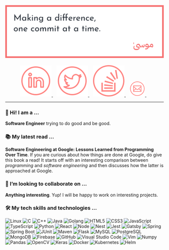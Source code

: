## ![Header Image](./imgs/banner.png)

<p align='center'>
  <a href="https://www.linkedin.com/in/muhammad-musa/" target="_blank" rel="noopener noreferrer">
    <img src="./imgs/icons8-linkedin-circled.svg">
  </a>&nbsp;&nbsp;
  <a href="https://twitter.com/MoosaSaadat" target="_blank" rel="noopener noreferrer">
    <img src="./imgs/icons8-twitter-circled.svg">
  </a>&nbsp;&nbsp;
  <a href="https://stackoverflow.com/u/11395861" target="_blank" rel="noopener noreferrer">
    <img src="./imgs/icons8-stackoverflow-circled.svg">
  </a>&nbsp;&nbsp;
  <a href="mailto:moosasaadat99@gmail.com" target="_blank" rel="noopener noreferrer">
    <img src="./imgs/icons8-email-circled.png">
  </a>&nbsp;&nbsp;
</p>

<hr />

### 👋 Hi! I am a ...

**Software Engineer** trying to do good and be good.

### 📚 My latest read ...

**Software Engineering at Google: Lessons Learned from Programming Over Time**. If you are curious about how things are done at Google, do give this book a read! It starts off with an interesting comparison between _programming_ and _software engineering_ and then discusses how the latter is approached at Google.

### 👯 I’m looking to collaborate on ...

**Anything interesting**. Yup! I will be happy to work on interesting projects.

### 🛠️ My tech skills and technologies ...

![Linux](https://img.shields.io/badge/-Linux-000?style=flat-square&logo=linux)
![C](https://img.shields.io/badge/-C-000?style=flat-square&logo=c)
![C++](https://img.shields.io/badge/-C++-000?style=flat-square&logo=cplusplus)
![Java](https://img.shields.io/badge/-Java-000?style=flat-square&logo=openjdk)
![Golang](https://img.shields.io/badge/-Golang-000?style=flat-square&logo=go)
![HTML5](https://img.shields.io/badge/-HTML-000?style=flat-square&logo=html5)
![CSS3](https://img.shields.io/badge/-CSS3-000?style=flat-square&logo=css3)
![JavaScript](https://img.shields.io/badge/-JavaScript-000?style=flat-square&logo=javascript)
![TypeScript](https://img.shields.io/badge/-TypeScript-000?style=flat-square&logo=typescript)
![Python](https://img.shields.io/badge/-Python-000?style=flat-square&logo=python)
![React](https://img.shields.io/badge/-React-000?style=flat-square&logo=react)
![Node](https://img.shields.io/badge/-Node-000?style=flat-square&logo=nodedotjs)
![Nest](https://img.shields.io/badge/-Nest-000?style=flat-square&logo=nestjs)
![Jest](https://img.shields.io/badge/-Jest-000?style=flat-square&logo=jest)
![Gatsby](https://img.shields.io/badge/-Gatsby-000?style=flat-square&logo=gatsby)
![Spring](https://img.shields.io/badge/-Spring-000?style=flat-square&logo=spring)
![Spring Boot](https://img.shields.io/badge/-Spring%20Boot-000?style=flat-square&logo=springboot)
![JUnit](https://img.shields.io/badge/-JUnit-000?style=flat-square&logo=junit5)
![Maven](https://img.shields.io/badge/-Maven-000?style=flat-square&logo=apachemaven)
![Flask](https://img.shields.io/badge/-Flask-000?style=flat-square&logo=flask)
![MySQL](https://img.shields.io/badge/-MySQL-000?style=flat-square&logo=mysql)
![PostgreSQL](https://img.shields.io/badge/-PostgreSQL-000?style=flat-square&logo=postgresql)
![MongoDB](https://img.shields.io/badge/-MongoDB-000?style=flat-square&logo=mongodb)
![Firebase](https://img.shields.io/badge/-Firebase-000?style=flat-square&logo=firebase)
![GitHub](https://img.shields.io/badge/-GitHub-000?style=flat-square&logo=github)
![Visual Studio Code](https://img.shields.io/badge/-VS_Code-000?style=flat-square&logo=visualstudiocode)
![Vim](https://img.shields.io/badge/-Vim-000?style=flat-square&logo=vim)
![Numpy](https://img.shields.io/badge/-Numpy-000?style=flat-square&logo=numpy)
![Pandas](https://img.shields.io/badge/-Pandas-000?style=flat-square&logo=pandas)
![OpenCV](https://img.shields.io/badge/-OpenCV-000?style=flat-square&logo=opencv)
![Keras](https://img.shields.io/badge/-Keras-000?style=flat-square&logo=keras)
![Docker](https://img.shields.io/badge/-Docker-000?style=flat-square&logo=docker)
![Kubernetes](https://img.shields.io/badge/-Kubernetes-000?style=flat-square&logo=kubernetes)
![Helm](https://img.shields.io/badge/-Helm-000?style=flat-square&logo=helm)

